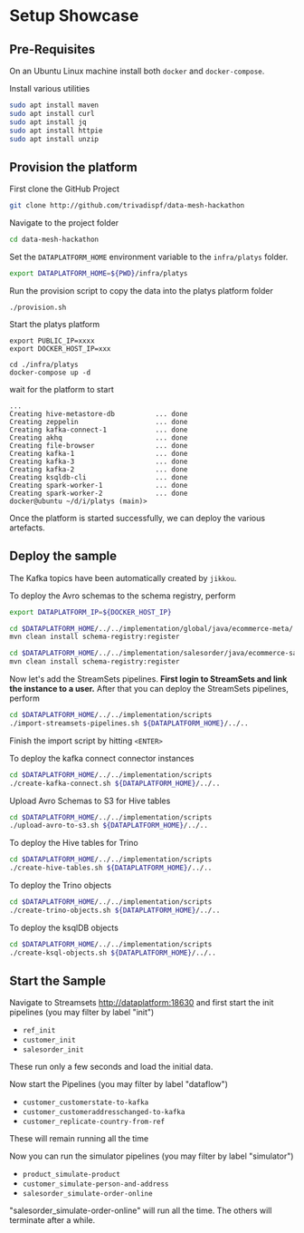 # Setup Showcase

## Pre-Requisites

On an Ubuntu Linux machine install both `docker` and `docker-compose`. 

Install various utilities

```bash
sudo apt install maven
sudo apt install curl
sudo apt install jq
sudo apt install httpie
sudo apt install unzip
```

## Provision the platform

First clone the GitHub Project

```bash
git clone http://github.com/trivadispf/data-mesh-hackathon
```

Navigate to the project folder

```bash
cd data-mesh-hackathon
```

Set the `DATAPLATFORM_HOME` environment variable to the `infra/platys` folder.

```bash
export DATAPLATFORM_HOME=${PWD}/infra/platys
```

Run the provision script to copy the data into the platys platform folder

```
./provision.sh
```

Start the platys platform

```
export PUBLIC_IP=xxxx
export DOCKER_HOST_IP=xxx

cd ./infra/platys
docker-compose up -d
```

wait for the platform to start

```
...
Creating hive-metastore-db          ... done
Creating zeppelin                   ... done
Creating kafka-connect-1            ... done
Creating akhq                       ... done
Creating file-browser               ... done
Creating kafka-1                    ... done
Creating kafka-3                    ... done
Creating kafka-2                    ... done
Creating ksqldb-cli                 ... done
Creating spark-worker-1             ... done
Creating spark-worker-2             ... done
docker@ubuntu ~/d/i/platys (main)>
```

Once the platform is started successfully, we can deploy the various artefacts. 

## Deploy the sample

The Kafka topics have been automatically created by `jikkou`. 

To deploy the Avro schemas to the schema registry, perform

```bash
export DATAPLATFORM_IP=${DOCKER_HOST_IP}

cd $DATAPLATFORM_HOME/../../implementation/global/java/ecommerce-meta/
mvn clean install schema-registry:register

cd $DATAPLATFORM_HOME/../../implementation/salesorder/java/ecommerce-salesorder-meta/
mvn clean install schema-registry:register
```

Now let's add the StreamSets pipelines. **First login to StreamSets and link the instance to a user.** After that you can deploy the StreamSets pipelines, perform

```bash
cd $DATAPLATFORM_HOME/../../implementation/scripts
./import-streamsets-pipelines.sh ${DATAPLATFORM_HOME}/../..
```

Finish the import script by hitting `<ENTER>`

To deploy the kafka connect connector instances

```bash
cd $DATAPLATFORM_HOME/../../implementation/scripts
./create-kafka-connect.sh ${DATAPLATFORM_HOME}/../..
```

Upload Avro Schemas to S3 for Hive tables

```bash
cd $DATAPLATFORM_HOME/../../implementation/scripts
./upload-avro-to-s3.sh ${DATAPLATFORM_HOME}/../..
```

To deploy the Hive tables for Trino

```bash
cd $DATAPLATFORM_HOME/../../implementation/scripts
./create-hive-tables.sh ${DATAPLATFORM_HOME}/../..
```

To deploy the Trino objects

```bash
cd $DATAPLATFORM_HOME/../../implementation/scripts
./create-trino-objects.sh ${DATAPLATFORM_HOME}/../..
```


To deploy the ksqlDB objects

```bash
cd $DATAPLATFORM_HOME/../../implementation/scripts
./create-ksql-objects.sh ${DATAPLATFORM_HOME}/../..
```


## Start the Sample

Navigate to Streamsets <http://dataplatform:18630> and first start the init pipelines (you may filter by label "init")

  * `ref_init`
  * `customer_init`
  * `salesorder_init`

These run only a few seconds and load the initial data. 

Now start the Pipelines (you may filter by label "dataflow")

  * `customer_customerstate-to-kafka`
  * `customer_customeraddresschanged-to-kafka`
  * `customer_replicate-country-from-ref`

These will remain running all the time

Now you can run the simulator pipelines (you may filter by label "simulator")
 
  * `product_simulate-product`
  * `customer_simulate-person-and-address`
  * `salesorder_simulate-order-online`

"salesorder_simulate-order-online" will run all the time. The others will terminate after a while.
